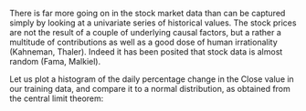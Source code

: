 There is far more going on in the stock market data than can be captured simply by looking at a univariate series of historical values. The stock prices are not the result of a couple of underlying causal factors, but a rather a multitude of contributions as well as a good dose of human irrationality (Kahneman, Thaler). Indeed it has been posited that stock data is almost random (Fama, Malkiel).

Let us plot a histogram of the daily percentage change in the Close value in our training data, and compare it to a normal distribution, as obtained from the central limit theorem:
